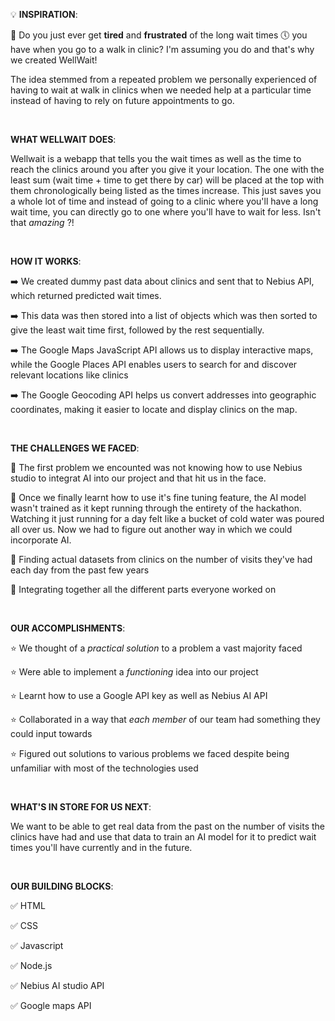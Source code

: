 :bulb: **INSPIRATION**:
<br> 

:hospital: Do you just ever get **tired** and **frustrated** of the long wait times :clock5: you have when you go to a walk in clinic? I'm assuming you do and that's why we created WellWait! 

The idea stemmed from a repeated problem we personally experienced of having to wait at walk in clinics when we needed help at a particular time instead of having to rely on future appointments to go.

<br>

**WHAT WELLWAIT DOES**: 

Wellwait is a webapp that tells you the wait times as well as the time to reach the clinics around you after you give it your location. The one with the least sum 
(wait time + time to get there by car) will be placed at the top with them chronologically being listed as the times increase. This just saves you a whole lot of time and 
instead of going to a clinic where you'll have a long wait time, you can directly go to one where you'll have to wait for less. Isn't that *amazing* ?! 

<br> 

**HOW IT WORKS**:

:arrow_right: We created dummy past data about clinics and sent that to Nebius API, which returned predicted wait times. 

:arrow_right: This data was then stored into a list of objects which was then sorted to give the least wait time first, followed by the rest sequentially. 

:arrow_right: The Google Maps JavaScript API allows us to display interactive maps, while the Google Places API enables users to search for and discover relevant locations like clinics

:arrow_right: The Google Geocoding API helps us convert addresses into geographic coordinates, making it easier to locate and display clinics on the map.

<br>

**THE CHALLENGES WE FACED**:

:high_brightness: The first problem we encounted was not knowing how to use Nebius studio to integrat AI into our project and that hit us in the face. 

:high_brightness: Once we finally learnt how to use it's fine tuning feature, the AI model wasn't trained as it kept running through the entirety of the hackathon. 
Watching it just running for a day felt like a bucket of cold water was poured all over us. Now we had to figure out another way in which we could incorporate AI. 

:high_brightness: Finding actual datasets from clinics on the number of visits they've had each day from the past few years 

:high_brightness: Integrating together all the different parts everyone worked on

<br> 

**OUR ACCOMPLISHMENTS**:

:star: We thought of a *practical solution* to a problem a vast majority faced 

:star: Were able to implement a *functioning* idea into our project

:star: Learnt how to use a Google API key as well as Nebius AI API 

:star: Collaborated in a way that *each member* of our team had something they could input towards 

:star: Figured out solutions to various problems we faced despite being unfamiliar with most of the technologies used

<br>

**WHAT'S IN STORE FOR US NEXT**:

We want to be able to get real data from the past on the number of visits the clinics have had and use that data to train an AI model for it to predict wait times
you'll have currently and in the future. 


<br>

**OUR BUILDING BLOCKS**:

:white_check_mark: HTML

:white_check_mark: CSS

:white_check_mark: Javascript

:white_check_mark: Node.js 

:white_check_mark: Nebius AI studio API 

:white_check_mark: Google maps API 
